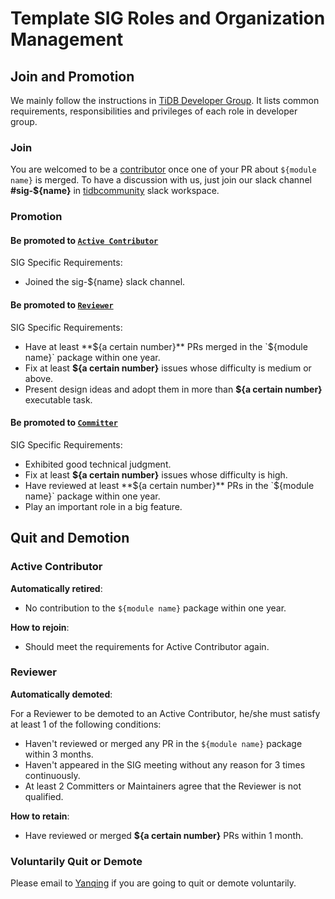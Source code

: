 # Template SIG Roles and Organization Management

<!--
Outline the organism specific to this SIG, as well as those that differ from [SIG Governance](sig-governance.md)
-->

## Join and Promotion

We mainly follow the instructions in [TiDB Developer Group](../../architecture/README.md#tidb-developer-group).
It lists common requirements, responsibilities and privileges of each role in developer group.

### Join

You are welcomed to be a [contributor](../../architecture/README.md#contributor) once one of your PR about `${module name}` is merged.
To have a discussion with us, just join our slack channel **#sig-${name}** in [tidbcommunity](https://pingcap.com/tidbslack) slack workspace.

### Promotion

#### Be promoted to [`Active Contributor`](../../architecture/README.md#active-contributor)

SIG Specific Requirements:

* Joined the sig-${name} slack channel.

#### Be promoted to [`Reviewer`](../../architecture/README.md#reviewer)

SIG Specific Requirements:

* Have at least **${a certain number}** PRs merged in the `${module name}` package within one year.
* Fix at least **${a certain number}** issues whose difficulty is medium or above.
* Present design ideas and adopt them in more than **${a certain number}** executable task.


#### Be promoted to [`Committer`](../../architecture/README.md#committer)

SIG Specific Requirements:

* Exhibited good technical judgment.
* Fix at least **${a certain number}** issues whose difficulty is high.
* Have reviewed at least **${a certain number}** PRs in the `${module name}` package within one year.
* Play an important role in a big feature.

## Quit and Demotion

### Active Contributor

**Automatically retired**:

* No contribution to the `${module name}` package within one year.

**How to rejoin**:

* Should meet the requirements for Active Contributor again.

### Reviewer

**Automatically demoted**:

For a Reviewer to be demoted to an Active Contributor, he/she must satisfy at
least 1 of the following conditions:

* Haven't reviewed or merged any PR in the `${module name}` package within 3 months.
* Haven't appeared in the SIG meeting without any reason for 3 times continuously.
* At least 2 Committers or Maintainers agree that the Reviewer is not qualified.

**How to retain**:

* Have reviewed or merged  **${a certain number}** PRs within 1 month.

### Voluntarily Quit or Demote

Please email to [Yanqing](mailto:zhangyanqing@pingcap.com) if you are
going to quit or demote voluntarily.
